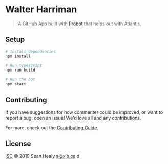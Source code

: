 # Walter Harriman

> A GitHub App built with [Probot](https://github.com/probot/probot) that helps out with Atlantis.

## Setup

```sh
# Install dependencies
npm install

# Run typescript
npm run build

# Run the bot
npm start
```

## Contributing

If you have suggestions for how commenter could be improved, or want to report a bug, open an issue! We'd love all and any contributions.

For more, check out the [Contributing Guide](CONTRIBUTING.md).

## License

[ISC](LICENSE) © 2019 Sean Healy <s@xib.ca>
 d
